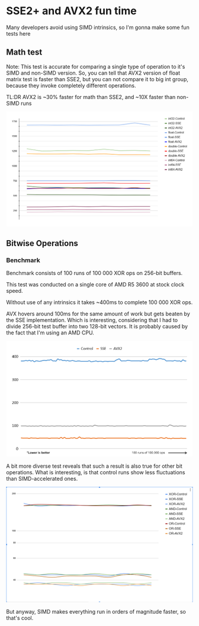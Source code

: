 # SSE2+ and AVX2 fun time
Many developers avoid using SIMD intrinsics, so I'm gonna make some fun tests here

## Math test

Note: This test is accurate for comparing a single type of operation to it's SIMD and non-SIMD version.
So, you can tell that AVX2 version of float matrix test is faster than SSE2, but you can not compare it to big int group, because they invoke completely different operations.

TL:DR AVX2 is ~30% faster for math than SSE2, and ~10X faster than non-SIMD runs

<img src="benchmarks-data/benchmark_arithmetics_1675398239.png"/>

## Bitwise Operations

### Benchmark
Benchmark consists of 100 runs of 100 000 XOR ops on 256-bit buffers.

This test was conducted on a single core of AMD R5 3600 at stock clock speed.

Without use of any intrinsics it takes ~400ms to complete 100 000 XOR ops.

AVX hovers around 100ms for the same amount of work but gets beaten by the SSE implementation. Which is interesting, considering that I had to divide 256-bit test buffer into two 128-bit vectors. It is probably caused by the fact that I'm using an AMD CPU.

<img src="benchmarks-data/benchmark_xor_1675191702.png"/>

A bit more diverse test reveals that such a result is also true for other bit operations. What is interesting, is that control runs show less fluctuations than SIMD-accelerated ones.

<img src="benchmarks-data/benchmark_bitwise_1675444105.png"/>

But anyway, SIMD makes everything run in orders of magnitude faster, so that's cool.